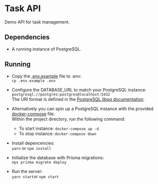 # Task API
Demo API for task management.

## Dependencies
* A running instance of PostgreSQL.

## Running

* Copy the [.env.example](.env.example) file to .env:\
`cp .env.example .env`

* Configure the DATABASE_URL to match your PostgreSQL instance:\
`postgresql://postgres:postgres@localhost:5432`\
The URI format is defined in the [PostgreSQL libpq documentation](https://www.postgresql.org/docs/current/libpq-connect.html#LIBPQ-CONNSTRING).

* Alternatively you can spin up a PostgreSQL instance with the provided [docker-compose](docker-compose.yaml) file.\
Within the project directory, run the following command:
    * To start instance: `docker-compose up -d`
    * To stop instance: `docker-compose down`

* Install depencencies:\
`yarn` or `npm install`

* Initialize the database with Prisma migrations:\
`npx prisma migrate deploy`

* Run the server:\
`yarn start`or `npm start`